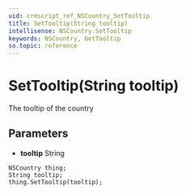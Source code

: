 ```yaml
---
uid: crmscript_ref_NSCountry_SetTooltip
title: SetTooltip(String tooltip)
intellisense: NSCountry.SetTooltip
keywords: NSCountry, GetTooltip
so.topic: reference
---
```


# SetTooltip(String tooltip)

The tooltip of the country

## Parameters

* **tooltip** String

```crmscript
NSCountry thing;
String tooltip;
thing.SetTooltip(tooltip);
```

